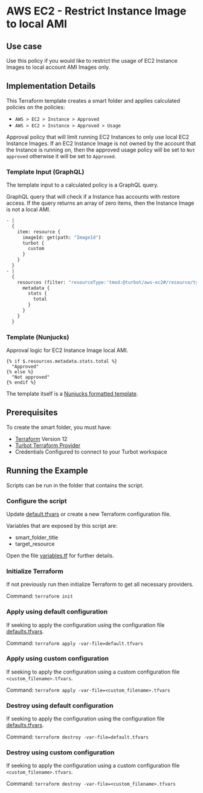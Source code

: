 # AWS EC2 - Restrict Instance Image to local AMI

## Use case

Use this policy if you would like to restrict the usage of EC2 Instance Images to local account AMI Images only.

## Implementation Details

This Terraform template creates a smart folder and applies calculated policies on the policies:

- `AWS > EC2 > Instance > Approved`
- `AWS > EC2 > Instance > Approved > Usage`

Approval policy that will limit running EC2 Instances to only use local EC2 Instance Images.
If an EC2 Instance Image is not owned by the account that the Instance is running on, then the approved usage
policy will be set to `Not approved` otherwise it will be set to `Approved`.

### Template Input (GraphQL)

The template input to a calculated policy is a GraphQL query.

GraphQL query that will check if a Instance has accounts with restore access.
If the query returns an array of zero items, then the Instance Image is not a local AMI.

```graphql
- |
  {
    item: resource {
      imageId: get(path: "ImageId")
      turbot {
        custom
      }
    }
  }
- |
  {
    resources (filter: "resourceType:'tmod:@turbot/aws-ec2#/resource/types/Ami' $.ImageId:'{{$.item.imageId}}' $.OwnerId:'{{$.item.turbot.custom.aws.accountId}}'") {
      metadata {
        stats {
          total
        }
      }
    }
  }
```

### Template (Nunjucks)

Approval logic for EC2 Instance Image local AMI.

```nunjucks
{% if $.resources.metadata.stats.total %}
  "Approved"
{% else %}
  "Not approved"
{% endif %}
```

The template itself is a [Nunjucks formatted template](https://mozilla.github.io/nunjucks/templating.html).

## Prerequisites

To create the smart folder, you must have:

- [Terraform](https://www.terraform.io) Version 12
- [Turbot Terraform Provider](https://turbot.com/v5/docs/reference/terraform)
- Credentials Configured to connect to your Turbot workspace

## Running the Example

Scripts can be run in the folder that contains the script.

### Configure the script

Update [default.tfvars](default.tfvars) or create a new Terraform configuration file.

Variables that are exposed by this script are:

- smart_folder_title
- target_resource

Open the file [variables.tf](variables.tf) for further details.

### Initialize Terraform

If not previously run then initialize Terraform to get all necessary providers.

Command: `terraform init`

### Apply using default configuration

If seeking to apply the configuration using the configuration file [defaults.tfvars](defaults.tfvars).

Command: `terraform apply -var-file=default.tfvars`

### Apply using custom configuration

If seeking to apply the configuration using a custom configuration file `<custom_filename>.tfvars`.

Command: `terraform apply -var-file=<custom_filename>.tfvars`

### Destroy using default configuration

If seeking to apply the configuration using the configuration file [defaults.tfvars](defaults.tfvars).

Command: `terraform destroy -var-file=default.tfvars`

### Destroy using custom configuration

If seeking to apply the configuration using a custom configuration file `<custom_filename>.tfvars`.

Command: `terraform destroy -var-file=<custom_filename>.tfvars`
